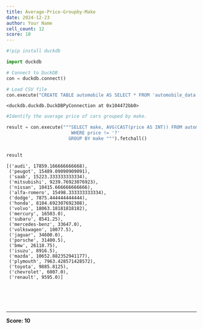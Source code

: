 ```yaml
---
title: Average-Price-Groupby-Make
date: 2024-12-23
author: Your Name
cell_count: 12
score: 10
---
```


```python
#!pip install duckdb
```


```python
import duckdb
```


```python
# Connect to DuckDB
con = duckdb.connect()

```


```python
# Load CSV file
con.execute("CREATE TABLE automobile AS SELECT * FROM 'automobile_data.csv'")

```




    <duckdb.duckdb.DuckDBPyConnection at 0x104472bb0>




```python
#Identify the average price of cars grouped by make.
```


```python
result = con.execute("""SELECT make, AVG(CAST(price AS INT)) FROM automobile
                        WHERE price != '?'
                       GROUP BY make """).fetchall()
                        
```


```python
result                  
```




    [('audi', 17859.166666666668),
     ('peugot', 15489.09090909091),
     ('saab', 15223.333333333334),
     ('mitsubishi', 9239.76923076923),
     ('nissan', 10415.666666666666),
     ('alfa-romero', 15498.333333333334),
     ('dodge', 7875.444444444444),
     ('honda', 8184.692307692308),
     ('volvo', 18063.18181818182),
     ('mercury', 16503.0),
     ('subaru', 8541.25),
     ('mercedes-benz', 33647.0),
     ('volkswagen', 10077.5),
     ('jaguar', 34600.0),
     ('porsche', 31400.5),
     ('bmw', 26118.75),
     ('isuzu', 8916.5),
     ('mazda', 10652.882352941177),
     ('plymouth', 7963.428571428572),
     ('toyota', 9885.8125),
     ('chevrolet', 6007.0),
     ('renault', 9595.0)]




```python

```


```python


```


```python

```


```python

```


```python

```


---
**Score: 10**
